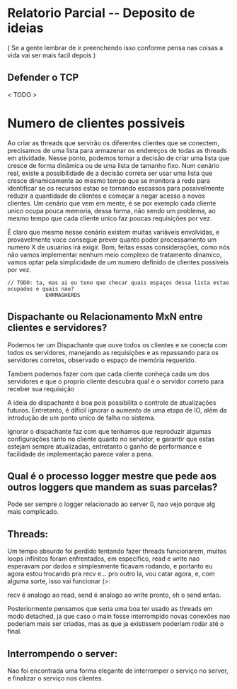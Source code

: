 # Relatorio Parcial -- Deposito de ideias

( Se a gente lembrar de ir preenchendo isso conforme pensa nas coisas a vida vai ser mais facil depois )


## Defender o TCP

< TODO >

# Numero de clientes possiveis

Ao criar as threads que servirão os diferentes clientes que se conectem, precisamos de uma lista para armazenar os endereços de todas as threads em atividade. Nesse ponto, podemos tomar a decisão de criar uma lista que cresce de forma dinâmica ou de uma lista de tamanho fixo. Num cenário real, existe a possibilidade de a decisão correta ser usar uma lista que cresce dinamicamente ao mesmo tempo que se monitora a rede para identificar se os recursos estao se tornando escassos para possivelmente reduzir a quantidade de clientes e começar a negar acesso a novos clientes. Um cenário que vem em mente, é se por exemplo cada cliente unico ocupa pouca memoria, dessa forma, não sendo um problema, ao mesmo tempo que cada cliente unico faz poucas requisições por vez.

É claro que mesmo nesse cenário existem muitas variáveis envolvidas, e provavelmente voce consegue prever quanto poder processamento um numero X de usuários irá exigir. Bom, feitas essas considerações, como nós não vamos implementar nenhum meio complexo de tratamento dinamico, vamos optar pela simplicidade de um numero definido de clientes possiveis por vez.

    // TODO: ta, mas ai eu teno que checar quais espaços dessa lista estao ocupados e quais nao?
                EHRMAGHERDS


## Dispachante ou Relacionamento MxN entre clientes e servidores?

Podemos ter um Dispachante que ouve todos os clientes e se conecta com todos os servidores, manejando as requisições e as repassando para os servidores corretos, observado o espaço de memória requerido.

Tambem podemos fazer com que cada cliente conheça cada um dos servidores e que o proprio cliente descubra qual é o servidor correto para receber sua requisição

A ideia do dispachante é boa pois possibilita o controle de atualizações futuros. 
Entretanto, é dificil ignorar o aumento de uma etapa de IO, além da introdução de um ponto unico de falha no sistema.

Ignorar o dispachante faz com que tenhamos que reproduzir algumas configurações tanto no cliente quanto no servidor,
e garantir que estas estejam sempre atualizadas, entretanto o ganho de performance e facilidade de implementação parece valer a pena.


## Qual é o processo logger mestre que pede aos outros loggers que mandem as suas parcelas?

Pode ser sempre o logger relacionado ao server 0, nao vejo porque alg mais complicado.

## Threads:

Um tempo absurdo foi perdido tentando fazer threads funcionarem, muitos loops infinitos foram enfrentados, em especifico, read e write nao esperavam por dados e simplesmente ficavam rodando, e portanto eu agora estou trocando pra recv e... pro outro la, vou catar agora, e, com alguma sorte, isso vai funcionar (>:

recv é analogo ao read, send é analogo ao write
pronto, eh o send entao.

Posteriormente pensamos que seria uma boa ter usado as threads em modo detached, ja que caso o main fosse interrompido novas conexões nao poderiam mais ser criadas, mas as que ja existissem poderiam rodar até o final.

## Interrompendo o server:

Nao foi encontrada uma forma elegante de interromper o serviço no server, e finalizar o serviço nos clientes.